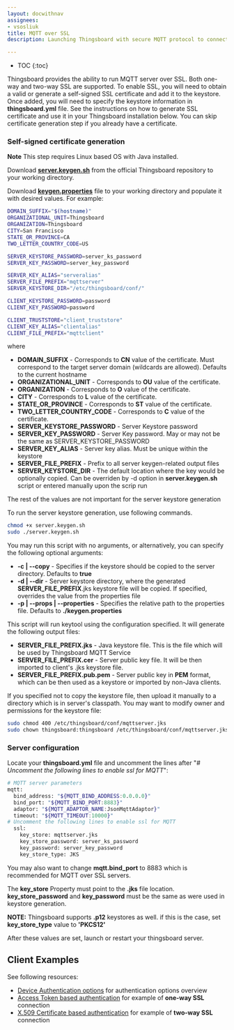 ```yaml
---
layout: docwithnav
assignees:
- vsosliuk
title: MQTT over SSL
description: Launching Thingsboard with secure MQTT protocol to connect your IoT devices and projects.

---
```


* TOC
{:toc}

Thingsboard provides the ability to run MQTT server over SSL. Both one-way and two-way SSL are supported.
To enable SSL, you will need to obtain a valid or generate a self-signed SSL certificate and add it to the keystore.
Once added, you will need to specify the keystore information in **thingsboard.yml** file.
See the instructions on how to generate SSL certificate and use it in your Thingsboard installation below.
You can skip certificate generation step if you already have a certificate.

### Self-signed certificate generation

**Note** This step requires Linux based OS with Java installed.

Download [**server.keygen.sh**](https://raw.githubusercontent.com/thingsboard/thingsboard/master/tools/src/main/shell/server.keygen.sh) from the official Thingsboard repository to your working directory.

Download [**keygen.properties**](https://raw.githubusercontent.com/thingsboard/thingsboard/master/tools/src/main/shell/keygen.properties) file to your working directory and populate it with desired values. 
For example:

```bash
DOMAIN_SUFFIX="$(hostname)"
ORGANIZATIONAL_UNIT=Thingsboard
ORGANIZATION=Thingsboard
CITY=San Francisco
STATE_OR_PROVINCE=CA
TWO_LETTER_COUNTRY_CODE=US

SERVER_KEYSTORE_PASSWORD=server_ks_password
SERVER_KEY_PASSWORD=server_key_password

SERVER_KEY_ALIAS="serveralias"
SERVER_FILE_PREFIX="mqttserver"
SERVER_KEYSTORE_DIR="/etc/thingsboard/conf/"

CLIENT_KEYSTORE_PASSWORD=password
CLIENT_KEY_PASSWORD=password

CLIENT_TRUSTSTORE="client_truststore"
CLIENT_KEY_ALIAS="clientalias"
CLIENT_FILE_PREFIX="mqttclient"
```

where 

 - **DOMAIN_SUFFIX** - Corresponds to **CN** value of the certificate. Must correspond to the target server domain (wildcards are allowed). Defaults to the current hostname 
 - **ORGANIZATIONAL_UNIT** - Corresponds to **OU** value of the certificate.
 - **ORGANIZATION** - Corresponds to **O** value of the certificate.
 - **CITY** - Corresponds to **L** value of the certificate.
 - **STATE_OR_PROVINCE** - Corresponds to **ST** value of the certificate.
 - **TWO_LETTER_COUNTRY_CODE** - Corresponds to **C** value of the certificate.
 - **SERVER_KEYSTORE_PASSWORD** - Server Keystore password
 - **SERVER_KEY_PASSWORD** - Server Key password. May or may not be the same as SERVER_KEYSTORE_PASSWORD
 - **SERVER_KEY_ALIAS** - Server key alias. Must be unique within the keystore
 - **SERVER_FILE_PREFIX** - Prefix to all server keygen-related output files
 - **SERVER_KEYSTORE_DIR** - The default location where the key would be optionally copied. Can be overriden by -d option in **server.keygen.sh** script or entered manually upon the scrip run

The rest of the values are not important for the server keystore generation 

To run the server keystore generation, use following commands.
 
```bash
chmod +x server.keygen.sh
sudo ./server.keygen.sh
```

You may run this script with no arguments, or alternatively, you can specify the following optional arguments:

 - **-c \| --copy** - Specifies if the keystore should be copied to the server directory. Defaults to **true**
 - **-d \| --dir** - Server keystore directory, where the generated **SERVER_FILE_PREFIX**.jks keystore file will be copied. If specified, overrides the value from the properties file
 - **-p \| --props \| --properties** - Specifies the relative path to the properties file. Defaults to **./keygen.properties**

This script will run keytool using the configuration specified. It will generate the following output files:

 - **SERVER_FILE_PREFIX.jks** - Java keystore file. This is the file which will be used by Thingsboard MQTT Service
 - **SERVER_FILE_PREFIX.cer** - Server public key file. It will be then imported to client's .jks keystore file.
 - **SERVER_FILE_PREFIX.pub.pem** - Server public key in **PEM** format, which can be then used as a keystore or imported by non-Java clients.   

If you specified not to copy the keystore file, then upload it manually to a directory which is in server's classpath.
You may want to modify owner and permissions for the keystore file:

```bash
sudo chmod 400 /etc/thingsboard/conf/mqttserver.jks
sudo chown thingsboard:thingsboard /etc/thingsboard/conf/mqttserver.jks
```

### Server configuration

Locate your **thingsboard.yml** file and uncomment the lines after "*# Uncomment the following lines to enable ssl for MQTT*":

```bash
# MQTT server parameters
mqtt:
  bind_address: "${MQTT_BIND_ADDRESS:0.0.0.0}"
  bind_port: "${MQTT_BIND_PORT:8883}"
  adaptor: "${MQTT_ADAPTOR_NAME:JsonMqttAdaptor}"
  timeout: "${MQTT_TIMEOUT:10000}"
# Uncomment the following lines to enable ssl for MQTT
  ssl:
    key_store: mqttserver.jks
    key_store_password: server_ks_password
    key_password: server_key_password
    key_store_type: JKS
```

You may also want to change **mqtt.bind_port** to 8883 which is recommended for MQTT over SSL servers.

The **key_store** Property must point to the **.jks** file location. **key_store_password** and **key_password** must be the same as were used in keystore generation.

**NOTE:** Thingsboard supports **.p12** keystores as well. if this is the case, set **key_store_type** value to **'PKCS12'**

After these values are set, launch or restart your thingsboard server.

## Client Examples

See following resources:

 - [Device Authentication options](/docs/user-guide/device-credentials/) for authentication options overview
 - [Access Token based authentication](/docs/user-guide/access-token/) for example of **one-way SSL** connection 
 - [X.509 Certificate based authentication](/docs/user-guide/certificates/) for example of **two-way SSL** connection
